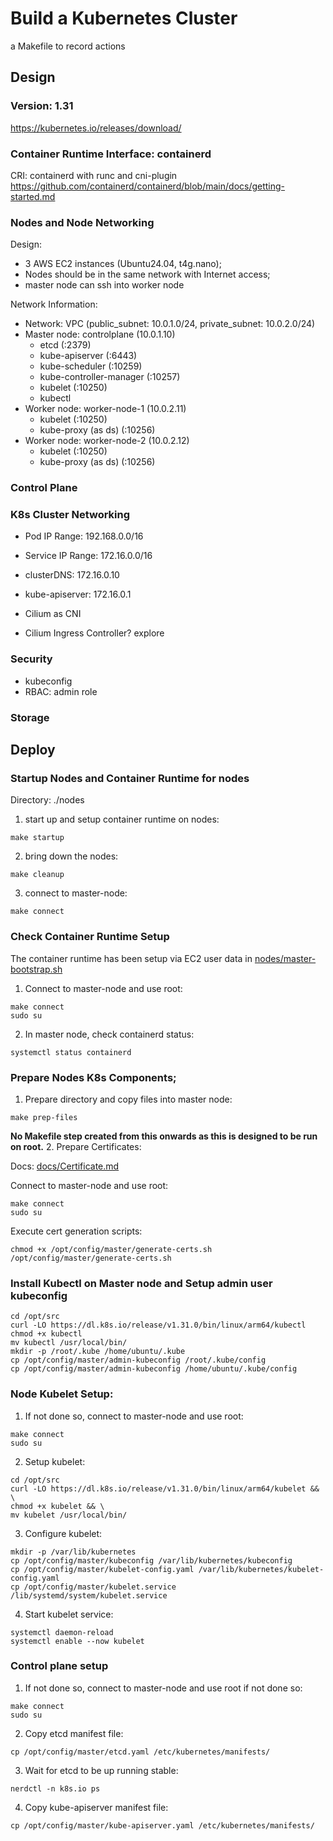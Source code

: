 # Build a Kubernetes Cluster

a Makefile to record actions

## Design

### Version: 1.31
https://kubernetes.io/releases/download/

### Container Runtime Interface: containerd
CRI: containerd with runc and cni-plugin
https://github.com/containerd/containerd/blob/main/docs/getting-started.md

### Nodes and Node Networking
Design:
- 3 AWS EC2 instances (Ubuntu24.04, t4g.nano); 
- Nodes should be in the same network with Internet access; 
- master node can ssh into worker node

Network Information:
- Network: VPC (public_subnet: 10.0.1.0/24, private_subnet: 10.0.2.0/24)
- Master node: controlplane (10.0.1.10)
  - etcd (:2379)
  - kube-apiserver (:6443)
  - kube-scheduler (:10259)
  - kube-controller-manager (:10257)
  - kubelet (:10250)
  - kubectl
- Worker node: worker-node-1 (10.0.2.11)
  - kubelet (:10250)
  - kube-proxy (as ds) (:10256)
- Worker node: worker-node-2 (10.0.2.12)
  - kubelet (:10250)
  - kube-proxy (as ds) (:10256)


### Control Plane

### K8s Cluster Networking
- Pod IP Range: 192.168.0.0/16 
- Service IP Range: 172.16.0.0/16
- clusterDNS: 172.16.0.10
- kube-apiserver: 172.16.0.1

- Cilium as CNI
- Cilium Ingress Controller? explore

### Security
- kubeconfig
- RBAC: admin role

### Storage


## Deploy

### Startup Nodes and Container Runtime for nodes
Directory: ./nodes

1. start up and setup container runtime on nodes: 
  ```
  make startup
  ```

2. bring down the nodes:
  ```
  make cleanup
  ```

3. connect to master-node:
  ```
  make connect
  ```

### Check Container Runtime Setup
The container runtime has been setup via EC2 user data in [nodes/master-bootstrap.sh](nodes/master-bootstrap.sh)
1. Connect to master-node and use root:
  ```
  make connect
  sudo su
  ```

2. In master node, check containerd status:
  ```
  systemctl status containerd
  ```

### Prepare Nodes K8s Components;
1. Prepare directory and copy files into master node:
  ```
  make prep-files
  ```

**No Makefile step created from this onwards as this is designed to be run on root.**
2. Prepare Certificates: 

Docs: [docs/Certificate.md](docs/Certificate.md)

Connect to master-node and use root:
  ```
  make connect
  sudo su
  ```

Execute cert generation scripts:
  ```
  chmod +x /opt/config/master/generate-certs.sh
  /opt/config/master/generate-certs.sh
  ```

### Install Kubectl on Master node and Setup admin user kubeconfig
  ```
  cd /opt/src
  curl -LO https://dl.k8s.io/release/v1.31.0/bin/linux/arm64/kubectl
  chmod +x kubectl
  mv kubectl /usr/local/bin/
  mkdir -p /root/.kube /home/ubuntu/.kube
  cp /opt/config/master/admin-kubeconfig /root/.kube/config
  cp /opt/config/master/admin-kubeconfig /home/ubuntu/.kube/config
  ```


### Node Kubelet Setup:
1. If not done so, connect to master-node and use root:
  ```
  make connect
  sudo su
  ```

2. Setup kubelet:
  ```
  cd /opt/src
  curl -LO https://dl.k8s.io/release/v1.31.0/bin/linux/arm64/kubelet && \
  chmod +x kubelet && \
  mv kubelet /usr/local/bin/
  ```

3. Configure kubelet:
  ```
  mkdir -p /var/lib/kubernetes
  cp /opt/config/master/kubeconfig /var/lib/kubernetes/kubeconfig
  cp /opt/config/master/kubelet-config.yaml /var/lib/kubernetes/kubelet-config.yaml
  cp /opt/config/master/kubelet.service /lib/systemd/system/kubelet.service
  ```

4. Start kubelet service:
  ```
  systemctl daemon-reload
  systemctl enable --now kubelet
  ```

### Control plane setup
1. If not done so, connect to master-node and use root if not done so:
  ```
  make connect
  sudo su
  ```

2. Copy etcd manifest file:
  ```
  cp /opt/config/master/etcd.yaml /etc/kubernetes/manifests/

  ```

3. Wait for etcd to be up running stable:
  ```
  nerdctl -n k8s.io ps
  ```

4. Copy kube-apiserver manifest file:
  ```
  cp /opt/config/master/kube-apiserver.yaml /etc/kubernetes/manifests/
  ```